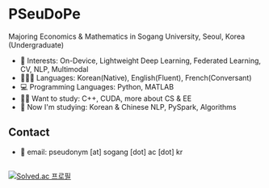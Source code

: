 # PSeuDoPe

Majoring Economics & Mathematics in Sogang University, Seoul, Korea (Undergraduate)

* 💖 Interests: On-Device, Lightweight Deep Learning, Federated Learning, CV, NLP, Multimodal
* 👱🏻‍♀️ Languages: Korean(Native), English(Fluent), French(Conversant)
* 💻 Programming Languages: Python, MATLAB
* ✍🏻 Want to study: C++, CUDA, more about CS & EE
* 🎯 Now I'm studying: Korean & Chinese NLP, PySpark, Algorithms

## Contact
* 📃 email: pseudonym [at] sogang [dot] ac [dot] kr

##
[![Solved.ac 프로필](http://mazassumnida.wtf/api/v2/generate_badge?boj=pseudope)](https://solved.ac/pseudope)
